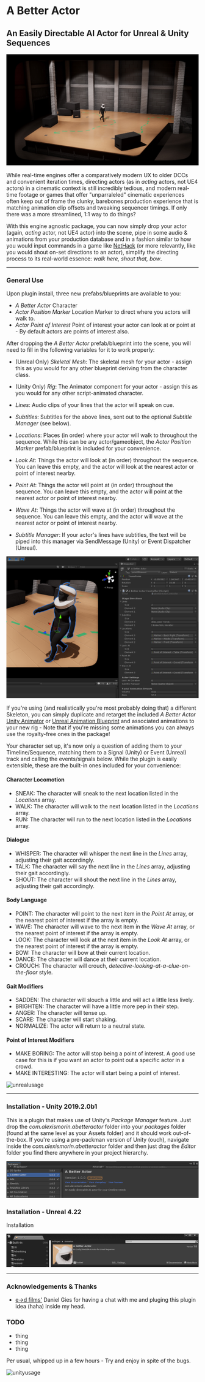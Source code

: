 # A Better Actor
## An Easily Directable AI Actor for Unreal & Unity Sequences

![header](images/header.png)

While real-time engines offer a comparatively modern UX to older DCCs and convenient iteration times, directing actors (as in *acting* actors, not UE4 actors) in a cinematic context is still incredibly tedious, and modern real-time footage or games that offer "unparraleled" cinematic experiences often keep out of frame the clunky, barebones production experience that is matching animation clip offsets and tweaking sequencer timings. If only there was a more streamlined, 1:1 way to do things?

With this engine agnostic package, you can now simply drop your actor (again, *acting* actor, not UE4 actor) into the scene, pipe in some audio & animations from your production database and in a fashion similar to how you would input commands in a game like [NetHack](https://nethackwiki.com/wiki/Commands) (or more relevantly, like you would shout on-set directions to an actor), simplify the directing process to its real-world essence: *walk here, shout that, bow*.

___

### General Use

Upon plugin install, three new prefabs/blueprints are available to you:
- *A Better Actor* Character
- *Actor Position Marker* Location Marker to direct where you actors will walk to.
- *Actor Point of Interest* Point of interest your actor can look at or point at - By default actors are points of interest also.

After dropping the *A Better Actor* prefab/blueprint into the scene, you will need to fill in the following variables for it to work properly:

- (Unreal Only) *Skeletal Mesh*: The skeletal mesh for your actor - assign this as you would for any other blueprint deriving from the character class.
- (Unity Only) *Rig*: The Animator component for your actor - assign this as you would for any other script-animated character.

- *Lines*: Audio clips of your lines that the actor will speak on cue.
- *Subtitles*: Subtitles for the above lines, sent out to the optional *Subtitle Manager* (see below).

- *Locations*: Places (in order) where your actor will walk to throughout the sequence. While this can be any actor/gameobject, the *Actor Position Marker* prefab/blueprint is included for your convenience.
- *Look At*: Things the actor will look at (in order) throughout the sequence. You can leave this empty, and the actor will look at the nearest actor or point of interest nearby.
- *Point At*: Things the actor will point at (in order) throughout the sequence. You can leave this empty, and the actor will point at the nearest actor or point of interest nearby.
- *Wave At*: Things the actor will wave at (in order) throughout the sequence. You can leave this empty, and the actor will wave at the nearest actor or point of interest nearby.

- *Subtitle Manager*: If your actor's lines have subtitles, the text will be piped into this manager via SendMessage (Unity) or Event Dispatcher (Unreal).

![setup](images/setup.png)

If you're using (and realistically you're most probably doing that) a different Skeleton, you can simply duplicate and retarget the included *A Better Actor* [Unity Animator](https://docs.unity3d.com/Manual/Retargeting.html) or [Unreal Animation Blueprint](https://docs.unrealengine.com/en-us/Engine/Animation/RetargetingDifferentSkeletons) and associated animations to your new rig - Note that if you're missing some animations you can always use the royalty-free ones in the package!

Your character set up, it's now only a question of adding them to your Timeline/Sequence, matching them to a Signal (Unity) or Event (Unreal) track and calling the events/signals below. While the plugin is easily extensible, these are the built-in ones included for your convenience:

#### Character Locomotion
- SNEAK: The character will sneak to the next location listed in the *Locations* array.
- WALK: The character will walk to the next location listed in the *Locations* array.
- RUN:  The character will run to the next location listed in the *Locations* array.

#### Dialogue
- WHISPER: The character will whisper the next line in the *Lines* array, adjusting their gait accordingly.
- TALK: The character will say the next line in the *Lines* array, adjusting their gait accordingly.
- SHOUT: The character will shout the next line in the *Lines* array, adjusting their gait accordingly.

#### Body Language
- POINT: The character will point to the next item in the *Point At* array, or the nearest point of interest if the array is empty.
- WAVE: The character will wave to the next item in the *Wave At* array, or the nearest point of interest if the array is empty.
- LOOK: The character will look at the next item in the *Look At* array, or the nearest point of interest if the array is empty.
- BOW: The character will bow at their current location.
- DANCE: The character will dance at their current location.
- CROUCH: The character will crouch, *detective-looking-at-a-clue-on-the-floor* style.

#### Gait Modifiers
- SADDEN: The character will slouch a little and will act a little less lively.
- BRIGHTEN: The character will have a little more pep in their step.
- ANGER: The character will tense up.
- SCARE: The character will start shaking.
- NORMALIZE: The actor will return to a neutral state.

#### Point of Interest Modifiers
- MAKE BORING: The actor will stop being a point of interest. A good use case for this is if you want an actor to point out a specific actor in a crowd.
- MAKE INTERESTING: The actor will start being a point of interest.

![unrealusage](images/unrealusage.gif)

___

### Installation - Unity 2019.2.0b1

This is a plugin that makes use of Unity's *Package Manager* feature. Just drop the *com.alexismorin.abetteractor* folder into your *packages* folder (found at the same level as your Assets folder) and it should work out-of-the-box. If you're using a pre-packman version of Unity (ouch), navigate inside the *com.alexismorin.abetteractor* folder and then just drag the *Editor* folder you find there anywhere in your project hierarchy.

![header](images/packman.png)

### Installation - Unreal 4.22

Installation

![header](images/plugins.png)

___

### Acknowledgements & Thanks

- [e→d films'](https://edfilms.net/) Daniel Gies for having a chat with me and pluging this plugin idea (haha) inside my head.

### TODO

- thing
- thing
- thing

Per usual, whipped up in a few hours - Try and enjoy in spite of the bugs.

![unityusage](images/unityusage.gif)